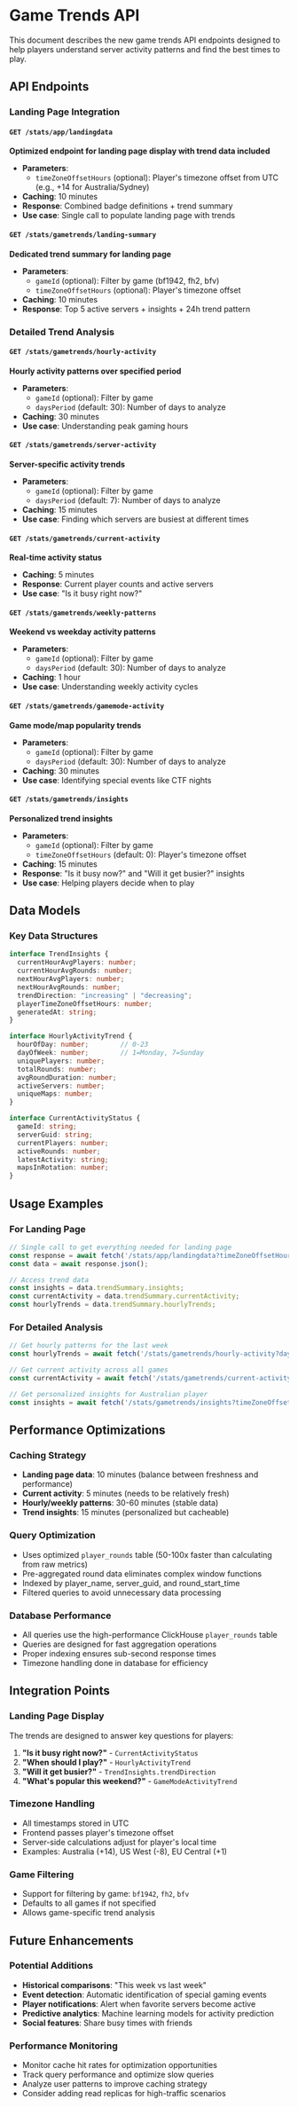 # Game Trends API

This document describes the new game trends API endpoints designed to help players understand server activity patterns and find the best times to play.

## API Endpoints

### Landing Page Integration

#### `GET /stats/app/landingdata`
**Optimized endpoint for landing page display with trend data included**
- **Parameters**: 
  - `timeZoneOffsetHours` (optional): Player's timezone offset from UTC (e.g., +14 for Australia/Sydney)
- **Caching**: 10 minutes
- **Response**: Combined badge definitions + trend summary
- **Use case**: Single call to populate landing page with trends

#### `GET /stats/gametrends/landing-summary`
**Dedicated trend summary for landing page**
- **Parameters**: 
  - `gameId` (optional): Filter by game (bf1942, fh2, bfv)
  - `timeZoneOffsetHours` (optional): Player's timezone offset
- **Caching**: 10 minutes
- **Response**: Top 5 active servers + insights + 24h trend pattern

### Detailed Trend Analysis

#### `GET /stats/gametrends/hourly-activity`
**Hourly activity patterns over specified period**
- **Parameters**:
  - `gameId` (optional): Filter by game
  - `daysPeriod` (default: 30): Number of days to analyze
- **Caching**: 30 minutes
- **Use case**: Understanding peak gaming hours

#### `GET /stats/gametrends/server-activity`
**Server-specific activity trends**
- **Parameters**:
  - `gameId` (optional): Filter by game
  - `daysPeriod` (default: 7): Number of days to analyze
- **Caching**: 15 minutes
- **Use case**: Finding which servers are busiest at different times

#### `GET /stats/gametrends/current-activity`
**Real-time activity status**
- **Caching**: 5 minutes
- **Response**: Current player counts and active servers
- **Use case**: "Is it busy right now?"

#### `GET /stats/gametrends/weekly-patterns`
**Weekend vs weekday activity patterns**
- **Parameters**:
  - `gameId` (optional): Filter by game
  - `daysPeriod` (default: 30): Number of days to analyze
- **Caching**: 1 hour
- **Use case**: Understanding weekly activity cycles

#### `GET /stats/gametrends/gamemode-activity`
**Game mode/map popularity trends**
- **Parameters**:
  - `gameId` (optional): Filter by game
  - `daysPeriod` (default: 30): Number of days to analyze
- **Caching**: 30 minutes
- **Use case**: Identifying special events like CTF nights

#### `GET /stats/gametrends/insights`
**Personalized trend insights**
- **Parameters**:
  - `gameId` (optional): Filter by game
  - `timeZoneOffsetHours` (default: 0): Player's timezone offset
- **Caching**: 15 minutes
- **Response**: "Is it busy now?" and "Will it get busier?" insights
- **Use case**: Helping players decide when to play

## Data Models

### Key Data Structures

```typescript
interface TrendInsights {
  currentHourAvgPlayers: number;
  currentHourAvgRounds: number;
  nextHourAvgPlayers: number;
  nextHourAvgRounds: number;
  trendDirection: "increasing" | "decreasing";
  playerTimeZoneOffsetHours: number;
  generatedAt: string;
}

interface HourlyActivityTrend {
  hourOfDay: number;        // 0-23
  dayOfWeek: number;        // 1=Monday, 7=Sunday
  uniquePlayers: number;
  totalRounds: number;
  avgRoundDuration: number;
  activeServers: number;
  uniqueMaps: number;
}

interface CurrentActivityStatus {
  gameId: string;
  serverGuid: string;
  currentPlayers: number;
  activeRounds: number;
  latestActivity: string;
  mapsInRotation: number;
}
```

## Usage Examples

### For Landing Page
```javascript
// Single call to get everything needed for landing page
const response = await fetch('/stats/app/landingdata?timeZoneOffsetHours=14');
const data = await response.json();

// Access trend data
const insights = data.trendSummary.insights;
const currentActivity = data.trendSummary.currentActivity;
const hourlyTrends = data.trendSummary.hourlyTrends;
```

### For Detailed Analysis
```javascript
// Get hourly patterns for the last week
const hourlyTrends = await fetch('/stats/gametrends/hourly-activity?daysPeriod=7&gameId=bf1942');

// Get current activity across all games
const currentActivity = await fetch('/stats/gametrends/current-activity');

// Get personalized insights for Australian player
const insights = await fetch('/stats/gametrends/insights?timeZoneOffsetHours=14&gameId=bf1942');
```

## Performance Optimizations

### Caching Strategy
- **Landing page data**: 10 minutes (balance between freshness and performance)
- **Current activity**: 5 minutes (needs to be relatively fresh)
- **Hourly/weekly patterns**: 30-60 minutes (stable data)
- **Trend insights**: 15 minutes (personalized but cacheable)

### Query Optimization
- Uses optimized `player_rounds` table (50-100x faster than calculating from raw metrics)
- Pre-aggregated round data eliminates complex window functions
- Indexed by player_name, server_guid, and round_start_time
- Filtered queries to avoid unnecessary data processing

### Database Performance
- All queries use the high-performance ClickHouse `player_rounds` table
- Queries are designed for fast aggregation operations
- Proper indexing ensures sub-second response times
- Timezone handling done in database for efficiency

## Integration Points

### Landing Page Display
The trends are designed to answer key questions for players:

1. **"Is it busy right now?"** - `CurrentActivityStatus`
2. **"When should I play?"** - `HourlyActivityTrend`
3. **"Will it get busier?"** - `TrendInsights.trendDirection`
4. **"What's popular this weekend?"** - `GameModeActivityTrend`

### Timezone Handling
- All timestamps stored in UTC
- Frontend passes player's timezone offset
- Server-side calculations adjust for player's local time
- Examples: Australia (+14), US West (-8), EU Central (+1)

### Game Filtering
- Support for filtering by game: `bf1942`, `fh2`, `bfv`
- Defaults to all games if not specified
- Allows game-specific trend analysis

## Future Enhancements

### Potential Additions
- **Historical comparisons**: "This week vs last week"
- **Event detection**: Automatic identification of special gaming events
- **Player notifications**: Alert when favorite servers become active
- **Predictive analytics**: Machine learning models for activity prediction
- **Social features**: Share busy times with friends

### Performance Monitoring
- Monitor cache hit rates for optimization opportunities
- Track query performance and optimize slow queries
- Analyze user patterns to improve caching strategy
- Consider adding read replicas for high-traffic scenarios